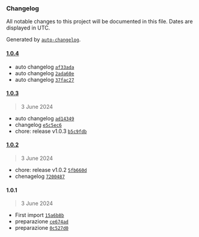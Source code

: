 ### Changelog

All notable changes to this project will be documented in this file. Dates are displayed in UTC.

Generated by [`auto-changelog`](https://github.com/CookPete/auto-changelog).

#### [1.0.4](https://github.com/lrkwz/test-release-it/compare/1.0.3...1.0.4)

- auto changelog [`af33ada`](https://github.com/lrkwz/test-release-it/commit/af33ada34173bbc4bdc568a7e7fe782db57a4f1d)
- auto changelog [`2ada60e`](https://github.com/lrkwz/test-release-it/commit/2ada60e313309791d9594313cd5ea97eeb2dca8e)
- auto changelog [`37fac27`](https://github.com/lrkwz/test-release-it/commit/37fac27d3c2ad267f7b4d372c856fae6e1994c85)

#### [1.0.3](https://github.com/lrkwz/test-release-it/compare/1.0.2...1.0.3)

> 3 June 2024

- auto changelog [`ad14349`](https://github.com/lrkwz/test-release-it/commit/ad14349c7dc336739b9d16bb8fa84d9c4cbe0c5d)
- changelog [`e5c5ec6`](https://github.com/lrkwz/test-release-it/commit/e5c5ec6fc261a3fb89ec6ba19adea56d40851d7d)
- chore: release v1.0.3 [`b5c9fdb`](https://github.com/lrkwz/test-release-it/commit/b5c9fdb31af1c2e505a04b78d96e46b23ee24878)

#### [1.0.2](https://github.com/lrkwz/test-release-it/compare/1.0.1...1.0.2)

> 3 June 2024

- chore: release v1.0.2 [`5fb660d`](https://github.com/lrkwz/test-release-it/commit/5fb660de63007a98f3eac5d6fd684d5e4e3cf6fb)
- chenagelog [`7200487`](https://github.com/lrkwz/test-release-it/commit/72004874550b29c31ccdd20d75565d38608d07dc)

#### 1.0.1

> 3 June 2024

- First import [`15a6b8b`](https://github.com/lrkwz/test-release-it/commit/15a6b8b9b4fda5030d58df0f9b38ef3b9433a330)
- preparazione [`ce674ad`](https://github.com/lrkwz/test-release-it/commit/ce674ad2f0610bc514d9010d9d3ca3c6fefc59a0)
- preparazione [`0c527d0`](https://github.com/lrkwz/test-release-it/commit/0c527d0054f1943cba46384b2901a95936a852c2)
